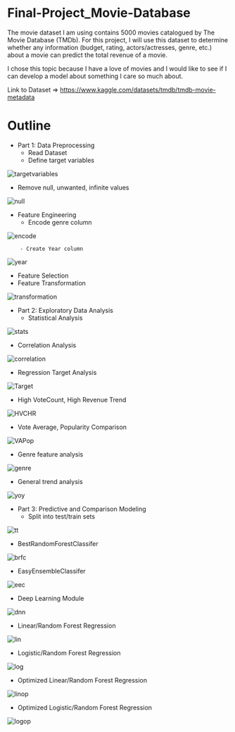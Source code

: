 # Final-Project_Movie-Database


The movie dataset I am using contains 5000 movies catalogued by The Movie Database (TMDb). For this project, I will use this dataset to determine whether any information (budget, rating, actors/actresses, genre, etc.) about a movie can predict the total revenue of a movie. 

I chose this topic because I have a love of movies and I would like to see if I can develop a model about something I care so much about.

Link to Dataset => https://www.kaggle.com/datasets/tmdb/tmdb-movie-metadata

# Outline

- Part 1: Data Preprocessing
   - Read Dataset
   - Define target variables

![targetvariables](https://github.com/coxjack/Final-Project_Movie-Database/blob/main/Supporting%20Images/DefineTargetVariables.png)

   - Remove null, unwanted, infinite values

![null](https://github.com/coxjack/Final-Project_Movie-Database/blob/main/Supporting%20Images/RemoveNullValues.png)

   - Feature Engineering
        - Encode genre column

![encode](https://github.com/coxjack/Final-Project_Movie-Database/blob/main/Supporting%20Images/EncodingGenreColumn.png)

        - Create Year column

![year](https://github.com/coxjack/Final-Project_Movie-Database/blob/main/Supporting%20Images/CreateYearColumn.png)

   - Feature Selection
   - Feature Transformation

![transformation](https://github.com/coxjack/Final-Project_Movie-Database/blob/main/Supporting%20Images/FeatureTransformation.png)

- Part 2: Exploratory Data Analysis
   - Statistical Analysis

![stats](https://github.com/coxjack/Final-Project_Movie-Database/blob/main/Supporting%20Images/StatisticalAnalysis.png)

   - Correlation Analysis

![correlation](https://github.com/coxjack/Final-Project_Movie-Database/blob/main/Supporting%20Images/StatisticalAnalysis.png)

   - Regression Target Analysis

![Target](https://github.com/coxjack/Final-Project_Movie-Database/blob/main/Supporting%20Images/BudgetRevenueCorrelation.png)

   - High VoteCount, High Revenue Trend

![HVCHR](https://github.com/coxjack/Final-Project_Movie-Database/blob/main/Supporting%20Images/HighRevHighVoteCountbyYear.png)

   - Vote Average, Popularity Comparison

![VAPop](https://github.com/coxjack/Final-Project_Movie-Database/blob/main/Supporting%20Images/VoteAveragePopularityCorrelation.png)

   - Genre feature analysis

![genre](https://github.com/coxjack/Final-Project_Movie-Database/blob/main/Supporting%20Images/GenreAnalysis.png)

   - General trend analysis

![yoy](https://github.com/coxjack/Final-Project_Movie-Database/blob/main/Supporting%20Images/RevenueYearoverYear.png)

- Part 3: Predictive and Comparison Modeling
   - Split into test/train sets

![tt](https://github.com/coxjack/Final-Project_Movie-Database/blob/main/Supporting%20Images/Train:Test.png)

   - BestRandomForestClassifer

![brfc](https://github.com/coxjack/Final-Project_Movie-Database/blob/main/Supporting%20Images/BRFC.png)

   - EasyEnsembleClassifer

![eec](https://github.com/coxjack/Final-Project_Movie-Database/blob/main/Supporting%20Images/EEC.png)

   - Deep Learning Module

![dnn](https://github.com/coxjack/Final-Project_Movie-Database/blob/main/Supporting%20Images/DNN.png)

   - Linear/Random Forest Regression

![lin](https://github.com/coxjack/Final-Project_Movie-Database/blob/main/Supporting%20Images/LinearRegression.png)

   - Logistic/Random Forest Regression

![log](https://github.com/coxjack/Final-Project_Movie-Database/blob/main/Supporting%20Images/LogisticRegression.png)

   - Optimized Linear/Random Forest Regression

![linop](https://github.com/coxjack/Final-Project_Movie-Database/blob/main/Supporting%20Images/LinearRegressionOptimized.png)

   - Optimized Logistic/Random Forest Regression

![logop](https://github.com/coxjack/Final-Project_Movie-Database/blob/main/Supporting%20Images/LogisticRegressionOptimized.png)

